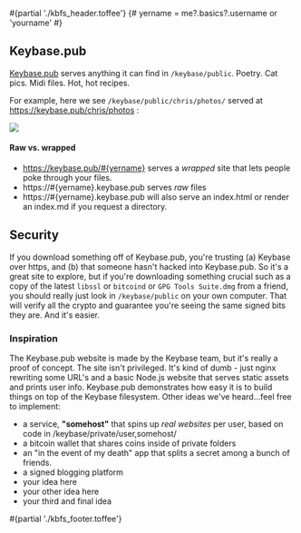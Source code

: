 #{partial './kbfs_header.toffee'}
{#
  yername = me?.basics?.username or 'yourname'
#}
<md>

  ## Keybase.pub

  [Keybase.pub](https://keybase.pub) serves anything it can find in `/keybase/public`. Poetry. Cat pics. Midi files. Hot, hot recipes.

  For example, here we see `/keybase/public/chris/photos/` served at https://keybase.pub/chris/photos :

  <img src="/images/getting-started/kpub-screenshot.jpg" class="img img-responsive">

  #### Raw vs. wrapped

  - https://keybase.pub/#{yername} serves a *wrapped* site that lets people poke through your files.
  - https://#{yername}.keybase.pub serves *raw* files
  - https://#{yername}.keybase.pub will also serve an index.html or render an index.md if you request a directory.

  ## Security

  If you download something off of Keybase.pub, you're trusting (a) Keybase over https, and (b) that someone hasn't hacked into Keybase.pub. So it's a great site to explore, but if you're downloading something crucial such as a copy of the latest `libssl` or `bitcoind` or `GPG Tools Suite.dmg` from a friend, you should really just look in `/keybase/public` on your own computer. That will verify all the crypto and guarantee you're seeing the same signed bits they are. And it's easier.

  ### Inspiration

  The Keybase.pub website is made by the Keybase team, but it's really a proof of concept. The site isn't privileged. It's kind of dumb - just nginx rewriting some URL's and a basic Node.js website that serves static assets and prints user info.  Keybase.pub demonstrates how easy it is to build things on top of the Keybase filesystem. Other ideas we've heard...feel free to implement:

  - a service, **"somehost"** that spins up *real websites* per user, based on code in /keybase/private/user,somehost/
  - a bitcoin wallet that shares coins inside of private folders
  - an "in the event of my death" app that splits a secret among a bunch of friends.
  - a signed blogging platform
  - your idea here
  - your other idea here
  - your third and final idea

</md>
#{partial './kbfs_footer.toffee'}
